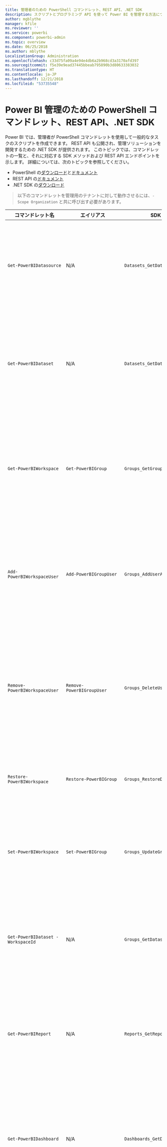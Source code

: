 ```yaml
---
title: 管理者のための PowerShell コマンドレット、REST API、.NET SDK
description: スクリプトとプログラミング API を使って Power BI を管理する方法について説明します。
author: mgblythe
manager: kfile
ms.reviewer: ''
ms.service: powerbi
ms.component: powerbi-admin
ms.topic: overview
ms.date: 06/25/2018
ms.author: mblythe
LocalizationGroup: Administration
ms.openlocfilehash: c33d75fa09a4e94e4db6a2b968cd3a3170afd397
ms.sourcegitcommit: f5e39e9ead37445bbeab795890b3d80633383032
ms.translationtype: HT
ms.contentlocale: ja-JP
ms.lasthandoff: 12/21/2018
ms.locfileid: "53735548"
---
```

# <a name="powershell-cmdlets-rest-apis-and-net-sdk-for-power-bi-administration"></a>Power BI 管理のための PowerShell コマンドレット、REST API、.NET SDK
Power BI では、管理者が PowerShell コマンドレットを使用して一般的なタスクのスクリプトを作成できます。 REST API も公開され、管理ソリューションを開発するための .NET SDK が提供されます。 このトピックでは、コマンドレットの一覧と、それに対応する SDK メソッドおよび REST API エンドポイントを示します。 詳細については、次のトピックを参照してください。

- PowerShell の[ダウンロード](https://www.powershellgallery.com/packages/MicrosoftPowerBIMgmt/)と[ドキュメント](https://docs.microsoft.com/powershell/power-bi/overview?view=powerbi-ps)
- REST API の[ドキュメント](https://docs.microsoft.com/rest/api/power-bi/admin)
- .NET SDK の[ダウンロード](https://www.nuget.org/packages/Microsoft.PowerBI.Api/)

> 以下のコマンドレットを管理用のテナントに対して動作させるには、`-Scope Organization` と共に呼び出す必要があります。

| **コマンドレット名** | **エイリアス** | **SDK メソッド** | **REST API エンドポイント** | **説明** |
| --- | --- | --- | --- | --- |
| `Get-PowerBIDatasource` | N/A | `Datasets_GetDataSourcesAsAdmin` | /v1.0/myorg/admin/datasets/{datasetkey}/datasources | 指定されたデータセットのデータ ソースを取得します。 |
| `Get-PowerBIDataset` | N/A | `Datasets_GetDatasetsAsAdmin` | /v1.0/myorg/admin/datasets | Power BI テナント内の、データセットの完全な一覧を取得します。 |
| `Get-PowerBIWorkspace` | `Get-PowerBIGroup` | `Groups_GetGroupsAsAdmin` | /v1.0/myorg/admin/groups | Power BI テナント内の、ワークスペースの完全な一覧を取得します。 |
| `Add-PowerBIWorkspaceUser` | `Add-PowerBIGroupUser` | `Groups_AddUserAsAdmin` | /v1.0/myorg/admin/groups/{groupId}/users | 指定されたワークスペースのメンバーとしてユーザーを追加します。 |
| `Remove-PowerBIWorkspaceUser` | `Remove-PowerBIGroupUser` | `Groups_DeleteUserAsAdmin` | /v1.0/myorg/admin/groups/{groupId}/users/{user} | 指定されたワークスペースのメンバーシップ一覧からユーザーを削除します。 |
| `Restore-PowerBIWorkspace` |`Restore-PowerBIGroup` | `Groups_RestoreDeletedGroupAsAdmin` | /v1.0/myorg/admin/groups/{groupId}/restore | 削除されたワークスペースを復元します。 |
| `Set-PowerBIWorkspace` |`Set-PowerBIGroup` | `Groups_UpdateGroupAsAdmin` | /v1.0/myorg/admin/groups/{groupId} | 指定されたワークスペースのプロパティを更新します。 |
| `Get-PowerBIDataset -WorkspaceId` | N/A | `Groups_GetDatasetsAsAdmin` | /v1.0/myorg/admin/groups/{group\_id}/datasets | 指定されたワークスペース内のデータセットを取得します。 |
| `Get-PowerBIReport` | N/A | `Reports_GetReportsAsAdmin` | /v1.0/myorg/admin/reports | Power BI テナント内の、レポートの完全な一覧を取得します。 |
| `Get-PowerBIDashboard` | N/A | `Dashboards_GetDashboardsAsAdmin` | /v1.0/myorg/admin/dashboards | Power BI テナント内の、ダッシュボードの完全な一覧を取得します。 |
| `Get-PowerBIDashboard -WorkspaceId` | N/A | `Groups_GetDashboardsAsAdmin` | /v1.0/myorg/admin/groups/{group\_id}/dashboards | 指定されたワークスペース内のダッシュボードを取得します。 |
| `Get-PowerBITile` | `Get-PowerBIDashboardTile` | `Dashboards_GetTilesAsAdmin` | /v1.0/myorg/admin/dashboards/{dashboard\_id}/tiles | 指定したダッシュボードのタイルを取得します。 |
| `Get-PowerBIReport` | N/A | `Groups_GetReportsAsAdmin` | /v1.0/myorg/admin/groups/{group\_id}/reports | 指定されたワークスペース内のレポートを取得します。 |
| `Get-PowerBIImport` | N/A | `Imports_GetImportsAsAdmin` | /v1.0/myorg/admin/imports | Power BI テナント内の、インポートの完全な一覧を取得します。 |
| `Connect-PowerBIServiceAccount` | `Login-PowerBI` &  `Login-PowerBIServiceAccount` | N/A | N/A | Power BI にログインし、セッションを開始します。 |
| `Disconnect-PowerBIServiceAccount` | `Logout-PowerBI` & `Logout-PowerBIServiceAccount` | N/A | N/A | Power BI からログアウトし、既存のセッションを終了します。 |
| `Invoke-PowerBIRestMethod`| N/A | 該当なし | N/A | Power BI に任意の REST API 呼び出しを送信します。 |
| `Get-PowerBIAccessToken`| N/A | 該当なし | N/A | セッションの Power BI のアクセス トークンを取得します。 |
| `Resolve-PowerBIError`| N/A | 該当なし | N/A | 失敗したコマンドレットの呼び出しの詳細なエラー情報を取得します。 |
